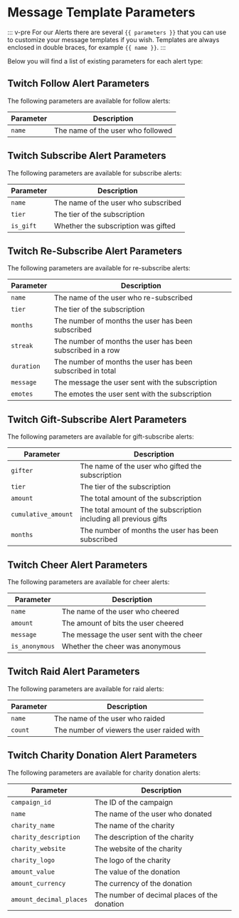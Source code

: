 # Message Template Parameters

::: v-pre
For our Alerts there are several `{{ parameters }}` that you can use to customize your message templates if you wish.
Templates are always enclosed in double braces, for example `{{ name }}`.
:::

Below you will find a list of existing parameters for each alert type:

## Twitch Follow Alert Parameters

The following parameters are available for follow alerts:

| Parameter | Description                       |
|-----------|-----------------------------------|
| `name`    | The name of the user who followed |

## Twitch Subscribe Alert Parameters

The following parameters are available for subscribe alerts:

| Parameter | Description                         |
|-----------|-------------------------------------|
| `name`    | The name of the user who subscribed |
| `tier`    | The tier of the subscription        |
| `is_gift` | Whether the subscription was gifted |

## Twitch Re-Subscribe Alert Parameters

The following parameters are available for re-subscribe alerts:

| Parameter  | Description                                                |
|------------|------------------------------------------------------------|
| `name`     | The name of the user who re-subscribed                     |
| `tier`     | The tier of the subscription                               |
| `months`   | The number of months the user has been subscribed          |
| `streak`   | The number of months the user has been subscribed in a row |
| `duration` | The number of months the user has been subscribed in total |
| `message`  | The message the user sent with the subscription            |
| `emotes`   | The emotes the user sent with the subscription             |

## Twitch Gift-Subscribe Alert Parameters

The following parameters are available for gift-subscribe alerts:

| Parameter           | Description                                                       |
|---------------------|-------------------------------------------------------------------|
| `gifter`            | The name of the user who gifted the subscription                  |
| `tier`              | The tier of the subscription                                      |
| `amount`            | The total amount of the subscription                              |
| `cumulative_amount` | The total amount of the subscription including all previous gifts |
| `months`            | The number of months the user has been subscribed                 |

## Twitch Cheer Alert Parameters

The following parameters are available for cheer alerts:

| Parameter      | Description                              |
|----------------|------------------------------------------|
| `name`         | The name of the user who cheered         |
| `amount`       | The amount of bits the user cheered      |
| `message`      | The message the user sent with the cheer |
| `is_anonymous` | Whether the cheer was anonymous          |

## Twitch Raid Alert Parameters

The following parameters are available for raid alerts:

| Parameter | Description                                |
|-----------|--------------------------------------------|
| `name`    | The name of the user who raided            |
| `count`   | The number of viewers the user raided with |

## Twitch Charity Donation Alert Parameters

The following parameters are available for charity donation alerts:

| Parameter               | Description                                  |
|-------------------------|----------------------------------------------|
| `campaign_id`           | The ID of the campaign                       |
| `name`                  | The name of the user who donated             |
| `charity_name`          | The name of the charity                      |
| `charity_description`   | The description of the charity               |
| `charity_website`       | The website of the charity                   |
| `charity_logo`          | The logo of the charity                      |
| `amount_value`          | The value of the donation                    |
| `amount_currency`       | The currency of the donation                 |
| `amount_decimal_places` | The number of decimal places of the donation |
